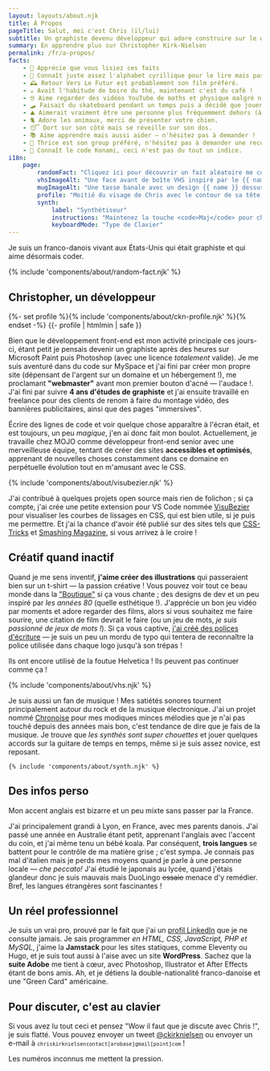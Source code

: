 ```yaml
---
layout: layouts/about.njk
title: À Propos
pageTitle: Salut, moi c'est Chris (il/lui)
subtitle: Un graphiste devenu développeur qui adore construire sur le web.
summary: En apprendre plus sur Christopher Kirk-Nielsen
permalink: /fr/a-propos/
facts:
    - 💜 Apprécie que vous lisiez ces faits
    - 👀 Connaît juste assez l'alphabet cyrillique pour le lire mais pas comprendre.
    - 🕰 Retour Vers Le Futur est probablement son film préféré.
    - ☕️ Avait l'habitude de boire du thé, maintenant c'est du café !
    - 🤓 Aime regarder des vidéos YouTube de maths et physique malgré ne pas tout comprendre.
    - 🛹 Faisait du skateboard pendant un temps puis a décidé que jouer à Tony Hawk était plus sûr.
    - ⛰ Aimerait vraiment être une personne plus fréquemment dehors (à l'aide).
    - 🐈 Adore les animaux, merci de présenter votre chien.
    - 😴 Dort sur son côté mais se réveille sur son dos.
    - 📚 Aime apprendre mais aussi aider — n'hésitez pas à demander !
    - 🎸 Thrice est son group préféré, n'hésitez pas à demander une recommandation !
    - 👾 Connaît le code Konami, ceci n'est pas du tout un indice.
i18n:
    page:
        randomFact: "Cliquez ici pour découvrir un fait aléatoire me concernant"
        vhsImageAlt: "Une face avant de boîte VHS inspiré par le {{ name }}"
        mugImageAlt: "Une tasse banale avec un design {{ name }} dessus"
        profile: "Moitié du visage de Chris avec le contour de sa tête, son nez, ses lunettes, sourcils et barbe dessinés"
        synth:
            label: "Synthétiseur"
            instructions: "Maintenez la touche <code>Maj</code> pour changer d'octave"
            keyboardMode: "Type de Clavier"
---
```


<p class="u-fontWeight-bold">Je suis un <span class="about-country" data-flag="🇫🇷" data-icon="🥖">franco</span>-<span class="about-country" data-flag="🇩🇰" data-icon="🧜‍♀️">danois</span> vivant aux <span class="about-country" data-flag="🇺🇸" data-icon="🏈">États-Unis</span> qui était graphiste et qui aime désormais coder.</p>

{% include 'components/about/random-fact.njk' %}

## Christopher, un développeur

<div class="about-first">
{%- set profile %}{% include 'components/about/ckn-profile.njk' %}{% endset -%}
{{- profile | htmlmin | safe }}

Bien que le développement front-end est mon activité principale ces jours-ci, étant petit je pensais devenir un graphiste après des heures sur Microsoft Paint puis Photoshop (avec une licence *totalement* valide). Je me suis aventuré dans du code sur MySpace et j'ai fini par créer mon propre site (dépensant de l'argent sur un domaine et un hébergement&nbsp;!), me proclamant **"webmaster"** avant mon premier bouton d'acné — l'audace&nbsp;!. J'ai fini par suivre **4 ans d'études de graphiste** et j'ai ensuite travaillé en freelance pour des clients de renom à faire du montage vidéo, des bannières publicitaires, ainsi que des pages "immersives".

</div>

Écrire des lignes de code et voir quelque chose apparaître à l'écran était, et est toujours, un peu <em class="about-emoji" data-emoji="✨">magique</em>, j'en ai donc fait mon boulot. Actuellement, je travaille chez MOJO comme développeur front-end senior avec une merveilleuse équipe, tentant de créer des sites **accessibles et optimisés**, apprenant de nouvelles choses constamment dans ce domaine en perpétuelle évolution tout en m'amusant avec le CSS.

{% include 'components/about/visubezier.njk' %}

<p data-about="opensource">
J'ai contribué à quelques projets open source mais rien de folichon ; si ça compte, j'ai crée une petite extension pour VS Code nommée <a href="https://marketplace.visualstudio.com/items?itemName=chriskirknielsen.visubezier">VisuBezier</a> pour visualiser les courbes de lissages en CSS, qui est bien utile, si je puis me permettre. Et j'ai la chance d'avoir été publié sur des sites tels que <a href="https://css-tricks.com/author/chriskirknielsen/">CSS-Tricks</a> et <a href="https://www.smashingmagazine.com/author/chriskirknielsen/">Smashing Magazine</a>, si vous arrivez à le croire&nbsp;!</p>
</p>

## Créatif quand inactif

<p data-about="creative">
Quand je me sens inventif, <strong>j'aime créer des illustrations</strong> qui passeraient bien sur un t-shirt — la passion créative&nbsp;! Vous pouvez voir tout ce beau monde dans la <a href="/designs/">"Boutique"</a> si ça vous chante ; des designs de dev et un peu inspiré par <em class="about-emoji" data-emoji="🌴">les années 80</em> (quelle esthétique&nbsp;!). J'apprécie un bon jeu vidéo par moments et adore regarder des films, alors si vous souhaitez me faire sourire, une citation de film devrait le faire (ou un jeu de mots, <em>je suis passionné de jeux de mots&nbsp;!</em>). Si ça vous captive, <a href="/fonts/">j'ai créé des polices d'écriture</a> — je suis un peu un mordu de typo qui tentera de reconnaître la police utilisée dans chaque logo jusqu'à son trépas&nbsp;!
</p>

<p class="about-quotebox">Ils ont encore utilisé de la foutue Helvetica&nbsp;! Ils peuvent pas continuer comme ça&nbsp;!</p>

{% include 'components/about/vhs.njk' %}

Je suis aussi un fan de musique&nbsp;! Mes satiétés sonores tournent principalement autour du rock et de la musique électronique. J'ai un projet nommé [Chronoise](https://chronoise.com) pour mes modiques minces mélodies que je n'ai pas touché depuis des années mais bon, c'est tendance de dire que je fais de la musique. Je trouve que *les synthés sont super chouettes* et jouer quelques accords sur la guitare de temps en temps, même si je suis assez novice, est reposant.

    {% include 'components/about/synth.njk' %}

## Des infos perso

<p class="about-quotebox" data-about="personal">Mon accent anglais est bizarre et un peu mixte sans passer par la France.</p>

<p>
J'ai principalement grandi à Lyon, en France, avec mes parents danois. J'ai passé une année en Australie étant petit, apprenant l'anglais avec l'accent du coin, et j'ai même tenu un bébé koala. Par conséquent, <strong>trois langues</strong> se battent pour le contrôle de ma matière grise ; c'est sympa. Je connais pas mal d'italien mais je perds mes moyens quand je parle à une personne locale — <em lang="it" class="about-emoji" data-emoji="🤌">che peccato!</em> J'ai étudié le japonais au lycée, quand j'étais glandeur donc je suis mauvais mais DuoLingo <del>essaie</del> menace d'y remédier. Bref, les langues étrangères sont fascinantes&nbsp;!
</p>

## Un réel professionnel

Je suis un vrai pro, prouvé par le fait que j'ai un [profil LinkedIn](https://www.linkedin.com/in/chriskirknielsen/) que je ne consulte jamais. Je sais programmer *en HTML, CSS, JavaScript, PHP et MySQL*, j'aime la **Jamstack** pour les sites statiques, comme Eleventy ou Hugo, et je suis tout aussi à l'aise avec un site **WordPress**. Sachez que la **suite Adobe** me tient à cœur, avec Photoshop, Illustrator et After Effects étant de bons amis. Ah, et je détiens la double-nationalité franco-danoise et une "Green Card" américaine.

## Pour discuter, c'est au clavier

<p data-about="contact">
Si vous avez lu tout ceci et pensez "Wow il faut que je discute avec Chris&nbsp;!", je suis flatté. Vous pouvez envoyer un tweet <a href="https://twitter.com/ckirknielsen">@ckirknielsen</a> ou envoyer un e-mail à <code><code>chriskirknielsen<wbr><span class="visually-hidden" aria-hidden="true" style="user-select:none;">contact</span>[arobase]gmail<wbr>[point]com</code></code> !
</p>

<p class="about-quotebox">Les numéros inconnus me mettent la pression.</p>
